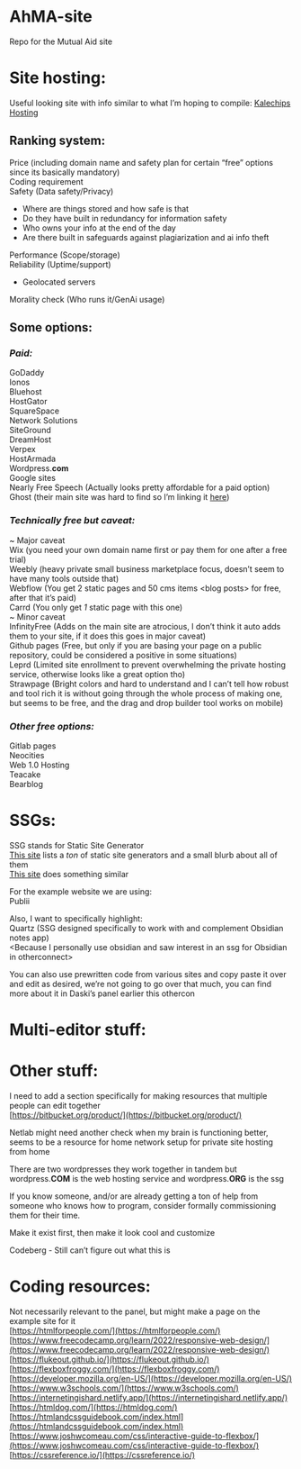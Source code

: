 # AhMA-site
Repo for the Mutual Aid site

# **Site hosting:**

Useful looking site with info similar to what I’m hoping to compile: [Kalechips Hosting](https://kalechips.net/stuff/hosting)

## Ranking system:

Price (including domain name and safety plan for certain “free” options since its basically mandatory)  
Coding requirement  
Safety (Data safety/Privacy)

- Where are things stored and how safe is that  
- Do they have built in redundancy for information safety  
- Who owns your info at the end of the day  
- Are there built in safeguards against plagiarization and ai info theft

Performance (Scope/storage)  
Reliability (Uptime/support)

- Geolocated servers

Morality check (Who runs it/GenAi usage)

## Some options:

### *Paid:*

GoDaddy  
Ionos  
Bluehost  
HostGator  
SquareSpace  
Network Solutions  
SiteGround  
DreamHost  
Verpex  
HostArmada  
Wordpress.**com**  
Google sites  
Nearly Free Speech (Actually looks pretty affordable for a paid option)  
Ghost (their main site was hard to find so I’m linking it [here](https://ghost.org/))

### *Technically free but caveat:*

\~ Major caveat  
Wix (you need your own domain name first or pay them for one after a free trial)  
Weebly (heavy private small business marketplace focus, doesn’t seem to have many tools outside that)  
Webflow (You get 2 static pages and 50 cms items \<blog posts\> for free, after that it’s paid)  
Carrd (You only get *1* static page with this one)  
\~ Minor caveat  
InfinityFree (Adds on the main site are atrocious, I don’t think it auto adds them to your site, if it does this goes in major caveat)  
Github pages (Free, but only if you are basing your page on a public repository, could be considered a positive in some situations)  
Leprd (Limited site enrollment to prevent overwhelming the private hosting service, otherwise looks like a great option tho)  
Strawpage (Bright colors and hard to understand and I can’t tell how robust and tool rich it is without going through the whole process of making one, but seems to be free, and the drag and drop builder tool works on mobile)

### *Other free options:*

Gitlab pages  
Neocities  
Web 1.0 Hosting  
Teacake  
Bearblog

# **SSGs:**

SSG stands for Static Site Generator  
[This site](https://jamstack.org/generators/) lists a *ton* of static site generators and a small blurb about all of them  
[This site](https://github.com/myles/awesome-static-generators) does something similar

For the example website we are using:  
Publii

Also, I want to specifically highlight:  
Quartz (SSG designed specifically to work with and complement Obsidian notes app)  
\<Because I personally use obsidian and saw interest in an ssg for Obsidian in otherconnect\>

You can also use prewritten code from various sites and copy paste it over and edit as desired, we’re not going to go over that much, you can find more about it in Daski’s panel earlier this othercon

# **Multi-editor stuff:**

# **Other stuff:**

I need to add a section specifically for making resources that multiple people can edit together  
[https://bitbucket.org/product/](https://bitbucket.org/product/)

Netlab might need another check when my brain is functioning better, seems to be a resource for home network setup for private site hosting from home

There are two wordpresses they work together in tandem but wordpress.**COM** is the web hosting service and wordpress.**ORG** is the ssg

If you know someone, and/or are already getting a ton of help from someone who knows how to program, consider formally commissioning them for their time.

Make it exist first, then make it look cool and customize

Codeberg \- Still can’t figure out what this is

# **Coding resources:**

Not necessarily relevant to the panel, but might make a page on the example site for it  
[https://htmlforpeople.com/](https://htmlforpeople.com/)  
[https://www.freecodecamp.org/learn/2022/responsive-web-design/](https://www.freecodecamp.org/learn/2022/responsive-web-design/)  
[https://flukeout.github.io/](https://flukeout.github.io/)  
[https://flexboxfroggy.com/](https://flexboxfroggy.com/)  
[https://developer.mozilla.org/en-US/](https://developer.mozilla.org/en-US/)  
[https://www.w3schools.com/](https://www.w3schools.com/)  
[https://internetingishard.netlify.app/](https://internetingishard.netlify.app/)  
[https://htmldog.com/](https://htmldog.com/)  
[https://htmlandcssguidebook.com/index.html](https://htmlandcssguidebook.com/index.html)  
[https://www.joshwcomeau.com/css/interactive-guide-to-flexbox/](https://www.joshwcomeau.com/css/interactive-guide-to-flexbox/)  
[https://cssreference.io/](https://cssreference.io/)
